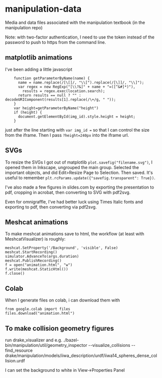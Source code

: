 # manipulation-data
Media and data files associated with the manipulation textbook (in the manipulation repo)

Note: with two-factor authentication, I need to use the token instead of the password to push to https from the command line.


## matplotlib animations

I've been adding a little javascript 
```
    function getParameterByName(name) {
      name = name.replace(/[\[]/, "\\[").replace(/[\]]/, "\\]");
      var regex = new RegExp("[\\?&]" + name + "=([^&#]*)"),
        results = regex.exec(location.search);
      return results == null ? "" : decodeURIComponent(results[1].replace(/\+/g, " "));
    }
    var height=getParameterByName("height")
    if (height) {
      document.getElementById(img_id).style.height = height;
    }    
```
just after the line starting with `var img_id =` so that I can control the size from the iframe.  Then I pass `?height=240px` into the iframe url.

## SVGs

To resize the SVGs I got out of matplotlib `plot.savefig("filename.svg")`, I opened them in Inkscape, ungrouped the main group.  Selected the important objects, and did Edit>Resize Page to Selection.  Then saved.  It's useful to remember `plt.rcParams.update({"savefig.transparent": True})`.

I've also made a few figures in slides.com by exporting the presentation to pdf, cropping in acrobat, then converting to SVG with pdf2svg.

Even for omnigraffle, I've had better luck using Times Italic fonts and exporting to pdf, then converting via pdf2svg.

## Meshcat animations

To make meshcat animations save to html, the workflow (at least with MeshcatVisualizer) is roughly:

```
meshcat.SetProperty('/Background', 'visible', False)
meshcat.StartRecording()
simulator.AdvanceTo(args.duration)
meshcat.PublishRecording()
f = open("animation.html", "w")
f.write(meshcat.StaticHtml())
f.close()
```

## Colab

When I generate files on colab, i can download them with
```
from google.colab import files
files.download("animation.html")
```

## To make collision geometry figures

run drake_visualizer and e.g.
./bazel-bin/manipulation/util/geometry_inspector --visualize_collisions --find_resource drake/manipulation/models/iiwa_description/urdf/iiwa14_spheres_dense_collision.urdf

I can set the background to white in View->Properties Panel
